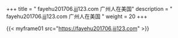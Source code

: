 +++
title = "  fayehu201706.jjj123.com 广州人在美国"
description = "  fayehu201706.jjj123.com 广州人在美国  "
weight = 20
+++



{{< myframe01 src="https://fayehu201706.jjj123.com" >}}
